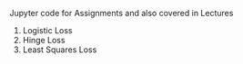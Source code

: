 Jupyter code for Assignments and also covered in Lectures

1) Logistic Loss
2) Hinge Loss
3) Least Squares Loss
